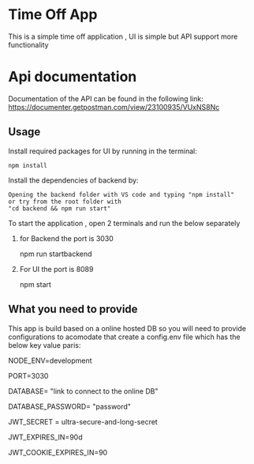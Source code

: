 # Time Off App

This is a simple time off application , UI is simple but API support more functionality

# Api documentation

Documentation of the API can be found in the following link: https://documenter.getpostman.com/view/23100935/VUxNS8Nc

## Usage

Install required packages for UI by running in the terminal:
	
	npm install 

Install the dependencies of backend by:
    
    Opening the backend folder with VS code and typing "npm install"
    or try from the root folder with
    "cd backend && npm run start"
	
To start the application , open 2 terminals and run the below separately

1) for Backend the port is 3030
    
    npm run startbackend

2) For UI the port is 8089
	
    npm start

## What you need to provide
This app is build based on a online hosted DB so you will need to provide configurations to acomodate that
create a config.env file which has the below key value paris:

NODE_ENV=development

PORT=3030

DATABASE= "link to connect to the online DB"

DATABASE_PASSWORD= "password"

JWT_SECRET = ultra-secure-and-long-secret

JWT_EXPIRES_IN=90d

JWT_COOKIE_EXPIRES_IN=90


    
